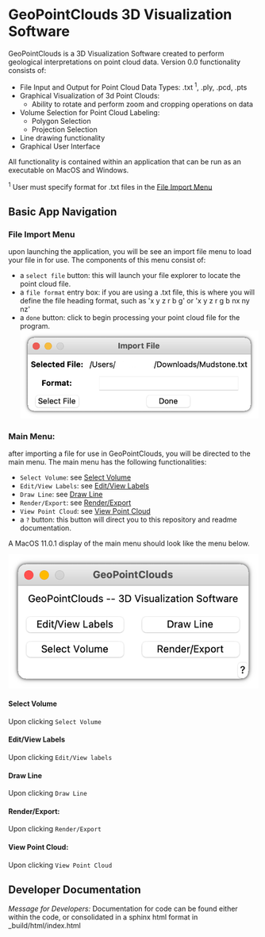 # GeoPointClouds 3D Visualization Software

GeoPointClouds is a 3D Visualization Software created to perform geological interpretations on point cloud data. Version 0.0 functionality consists of:
  * File Input and Output for Point Cloud Data Types: .txt<sup> 1</sup>, .ply, .pcd, .pts
  * Graphical Visualization of 3d Point Clouds:
    * Ability to rotate and perform zoom and cropping operations on data  
  * Volume Selection for Point Cloud Labeling:
    * Polygon Selection
    * Projection Selection
  * Line drawing functionality
  * Graphical User Interface

All functionality is contained within an application that can be run as an executable on MacOS and Windows. 

<sup>1</sup> User must specify format for .txt files in the [File Import Menu](#file-import-menu) 

## Basic App Navigation

### File Import Menu
upon launching the application, you will be see an import file menu to load your file in for use. The components of this menu consist of:
  * a `select file` button: this will launch your file explorer to locate the point cloud file. 
  * a `file format` entry box: if you are using a .txt file, this is where you will define the file heading format, such as 'x y z r b g' or 'x y z r g b nx ny nz'
  * a `done` button: click to begin processing your point cloud file for the program. 
![Image of File Import Menu](https://github.com/nchaconbgeo/pointcloudpackage/blob/880882d4609b8b2aa132f7eb7d34bdbd2db4bf9d/R3dF8LChjjVPzA0pDqUXoSYy9t1eK2RRW5jquabGel_H5_XPiKdv2jDJfidlsbG88s8_LCcRUvSiqM7aY-i3iiDwUG50hAhSVn_FPrI4dMeyWPMZ6fCetf_L04XTLexrpRpJEQNS_vo(1).png)

### Main Menu:
after importing a file for use in GeoPointClouds, you will be directed to the main menu. The main menu has the following functionalities:
  * `Select Volume`: see [Select Volume](#select-volume)
  * `Edit/View Labels`: see [Edit/View Labels](#editview-labels)
  * `Draw Line`: see [Draw Line](#draw-line)
  * `Render/Export`: see [Render/Export](#renderexport)
  * `View Point Cloud`: see [View Point Cloud](#view-point-cloud)
  * a `?` button: this button will direct you to this repository and readme documentation.

A MacOS 11.0.1 display of the main menu should look like the menu below.
  
  ![Image of Main Menu](https://github.com/nchaconbgeo/pointcloudpackage/blob/52e50232f70f1181900d37183f385c8311e2cfbd/5LM8NSSPHYK7F1Tk6wDMWapX95uX_1i72NGmp0vEPue0i4H4XdKcnLZjElpvhE3AkI8uStRGPqCTLEp3Gy7mfDQL-4KT0yHWYlaUdmEhQENTtlAZXpWwi-kOLCGN4aY0ZYp8qnxBzYY.png)
  
#### Select Volume
Upon clicking `Select Volume`

#### Edit/View Labels
Upon clicking `Edit/View labels`

#### Draw Line
Upon clicking `Draw Line`

#### Render/Export:
Upon clicking `Render/Export`

#### View Point Cloud:
Upon clicking `View Point Cloud`



## Developer Documentation

*Message for Developers:* Documentation for code can be found either within the code, or consolidated in a sphinx html format in _build/html/index.html
